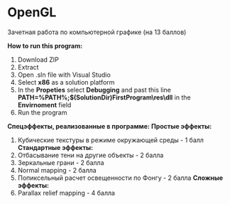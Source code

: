 # OpenGL
Зачетная работа по компьютерной графике (на 13 баллов)

**How to run this program:**
1. Download ZIP
2. Extract
3. Open .sln file with Visual Studio
4. Select **x86** as a solution platform
5. In the **Propeties** select **Debugging** and past this line **PATH=%PATH%;$(SolutionDir)FirstProgram\res\dll** in the **Envirnoment** field
6. Run the program

**Спецэффекты, реализованные в программе:**
**Простые эффекты:**
  1. Кубические текстуры в режиме окружающей среды - 1 балл
**Стандартные эффекты:**
  2. Отбасывание тени на другие объекты - 2 балла
  3. Зеркальные грани - 2 балла
  4. Normal mapping - 2 балла
  5. Попиксельный расчет освещенности по Фонгу - 2 балла
**Сложные эффекты:**
  6. Parallax relief mapping - 4 балла
  
